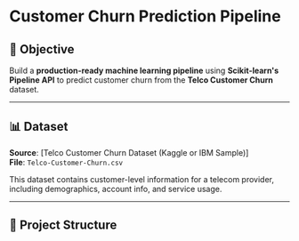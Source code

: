 # Customer Churn Prediction Pipeline

## 📌 Objective
Build a **production-ready machine learning pipeline** using **Scikit-learn's Pipeline API** to predict customer churn from the **Telco Customer Churn** dataset.

---

## 📊 Dataset
**Source**: [Telco Customer Churn Dataset (Kaggle or IBM Sample)]  
**File**: `Telco-Customer-Churn.csv`

This dataset contains customer-level information for a telecom provider, including demographics, account info, and service usage.

---

## 🧪 Project Structure


